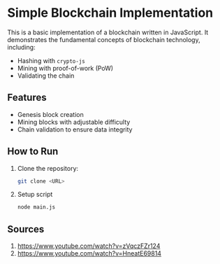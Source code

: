# Simple Blockchain Implementation

This is a basic implementation of a blockchain written in JavaScript. It demonstrates the fundamental concepts of blockchain technology, including:

- Hashing with `crypto-js`
- Mining with proof-of-work (PoW)
- Validating the chain

## Features

- Genesis block creation
- Mining blocks with adjustable difficulty
- Chain validation to ensure data integrity

## How to Run

1. Clone the repository:
   ```bash
   git clone <URL>
2. Setup script
   ```bash
   node main.js

## Sources
1. https://www.youtube.com/watch?v=zVqczFZr124
2. https://www.youtube.com/watch?v=HneatE69814
